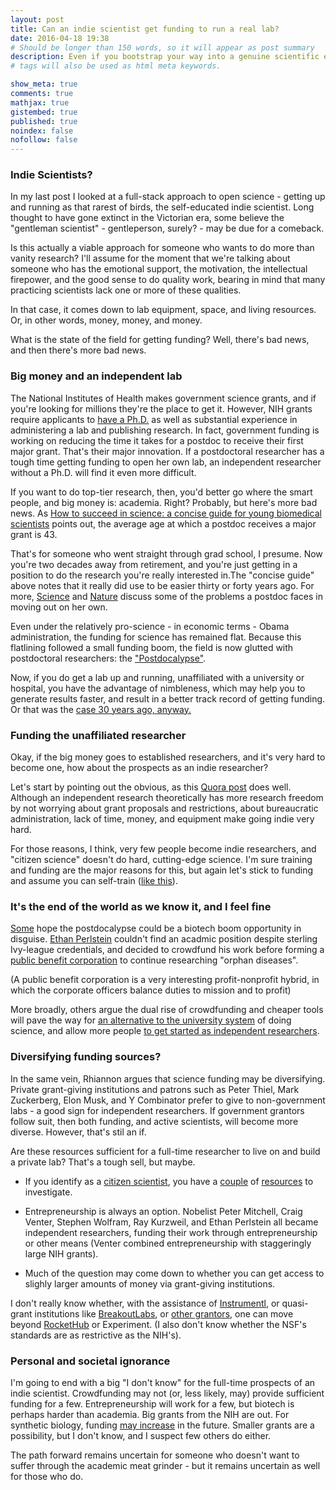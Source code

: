 ```yaml
---
layout: post
title: Can an indie scientist get funding to run a real lab?
date: 2016-04-18 19:38
# Should be longer than 150 words, so it will appear as post summary
description: Even if you bootstrap your way into a genuine scientific education and a minimal lab, can you make a full-time living as an independent researcher?
# tags will also be used as html meta keywords.

show_meta: true
comments: true
mathjax: true
gistembed: true
published: true
noindex: false
nofollow: false
---
```


### Indie Scientists?
In my last post I looked at a full-stack approach to open science - getting up and running
as that rarest of birds, the self-educated indie scientist. Long thought to have gone extinct in the Victorian
era, some believe the "gentleman scientist" - gentleperson, surely? - may be due for a comeback.

Is this actually a viable approach for someone who wants to do more than vanity research?
I'll assume for the moment that we're talking about someone who has the emotional support, the motivation,
the intellectual firepower, and the good sense to do quality work, bearing in mind that many practicing 
scientists lack one or more of these qualities.

In that case, it comes down to lab equipment, space, and living resources. Or, in other words, money, money, and money.

What is the state of the field for getting funding? Well, there's bad news, and then there's more bad news.

### Big money and an independent lab
The National Institutes of Health makes government science grants, and if you're looking for millions they're the place
to get it. However, NIH grants require applicants to [have a Ph.D.](https://www.niaid.nih.gov/researchfunding/grant/strategy/pages/1qualify.aspx) as well as substantial experience in administering a
lab and publishing research. In fact, government funding is working on reducing the time it
takes for a postdoc to receive their first major grant. That's their major innovation. If a postdoctoral researcher has
a tough time getting funding to open her own lab, an independent researcher without a Ph.D. will find it even more difficult.

If you want to do top-tier research, then, you'd better go where the smart people, and big money is: academia.
Right? Probably, but here's more bad news. As [How to succeed in science: a concise guide for young biomedical scientists](http://www.ncbi.nlm.nih.gov/pmc/articles/PMC2685175/) points
out, the average age at which a postdoc receives a major grant is 43. 

That's for someone who went straight through grad school, I presume. Now you're two decades away from retirement, and you're just
getting in a position to do the research you're really interested in.The "concise guide" above
notes that it really did use to be easier thirty or forty years ago.
For more, [Science](http://www.sciencemag.org/careers/2009/07/independent-postdocs-resources) and [Nature](http://blogs.nature.com/naturejobs/2015/03/30/the-postdoc-series-finding-funding/) discuss some of the problems a postdoc faces in moving out on her own. 

Even under the relatively pro-science - in economic terms - Obama administration, the funding for science has remained flat.
Because this flatlining followed a small funding boom, the field is now glutted with postdoctoral researchers: the ["Postdocalypse"](http://www.motherjones.com/environment/2014/03/inquiring-minds-ethan-perlstein-postdocalypse).

Now, if you do get a lab up and running, unaffiliated with a university or hospital, you have the advantage of
nimbleness, which may help you to generate results faster, and result in a better track record of getting
funding. Or that was the [case 30 years ago, anyway.](http://www.the-scientist.com/?articles.view/articleNo/10178/title/NIH-Funding--Independent-Labs-Have-Best-Success-Rate/)

### Funding the unaffiliated researcher
Okay, if the big money goes to established researchers, and it's very hard to become one, how about the prospects
as an indie researcher?

Let's start by pointing out the obvious, as this [Quora post](https://www.quora.com/What-is-it-like-to-be-an-indie-scientist) does well. Although an independent research theoretically has more
research freedom by not worrying about grant proposals and restrictions, about bureaucratic administration,
lack of time, money, and equipment make going indie very hard.

For those reasons, I think, very few people become indie researchers, and "citizen science" doesn't do hard, cutting-edge science.
I'm sure training and funding are the major reasons for this, but again let's stick to funding and assume
you can self-train ([like this](https://www.quora.com/How-does-one-get-started-as-an-independent-researcher)).

### It's the end of the world as we know it, and I feel fine
[Some](http://brightworkcoresearch.com/postdocalypse-opportunity-disguise/) hope the postdocalypse could be a biotech boom opportunity in disguise. [Ethan Perlstein](http://www.sciencemag.org/careers/2013/05/going-rogue) couldn't find an acadmic
position despite sterling Ivy-league credentials, and decided to crowdfund his work before forming
a [public benefit corporation](http://www.plab.co/) to continue researching "orphan diseases".

(A public benefit corporation is a very interesting profit-nonprofit hybrid, in which the corporate officers balance duties to mission and to profit)

More broadly, others argue the dual rise of crowdfunding and cheaper tools will pave the way for [an alternative to the university system](http://www.theguardian.com/higher-education-network/blog/2014/jun/16/diy-labs-exciting-alternative-university-science-research)
of doing science, and allow more people [to get started as independent researchers](http://brightworkcoresearch.com/how-does-one-get-started-as-an-independent-researcher/).

### Diversifying funding sources?
In the same vein, Rhiannon argues that science funding may be diversifying. Private grant-giving institutions and patrons
such as Peter Thiel, Mark Zuckerberg, Elon Musk, and Y Combinator prefer to give to non-government labs - 
a good sign for independent researchers. If government grantors follow suit, then both funding, and active scientists, will become more diverse.
However, that's stil an if.

Are these resources sufficient for a full-time researcher to live on and build a private lab? 
That's a tough sell, but maybe.

-   If you identify as a [citizen scientist](https://www.zooniverse.org/), you have a [couple](http://www.citizensciencecenter.com/citizen-science-funding/) of [resources](http://www.grants.gov/web/grants/search-grants.html?keywords=citizen%20science) to investigate.

-   Entrepreneurship is always an option. Nobelist Peter Mitchell, Craig Venter, Stephen Wolfram, Ray Kurzweil, and
Ethan Perlstein all became independent researchers, funding their work through entrepreneurship or other means 
(Venter combined entrepreneurship with staggeringly large NIH grants).

-   Much of the question may come down to whether you can get access to slighly larger amounts of money via grant-giving institutions.

I don't really know whether, with the assistance of [Instrumentl](https://www.instrumentl.com/), or quasi-grant institutions 
like [BreakoutLabs](http://www.breakoutlabs.org/), or [other grantors](http://oedb.org/ilibrarian/100_places_to_find_funding_your_research/), one can move beyond [RocketHub](https://www.rockethub.com/) or Experiment. (I also don't know whether
the NSF's standards are as restrictive as the NIH's).

### Personal and societal ignorance
I'm going to end with a big "I don't know" for the full-time prospects of an indie scientist.
Crowdfunding may not (or, less likely, may) provide sufficient funding for a few. Entrepreneurship will work for a few,
but biotech is perhaps harder than academia. Big grants from the NIH are out. For synthetic biology, funding [may increase](http://www.synbioproject.org/publications/u.s-trends-in-synthetic-biology-research-funding/) in the future. 
Smaller grants are a possibility, but I don't know, and I suspect few others do either.

The path forward remains uncertain for someone who doesn't want to suffer through the academic meat grinder - but
it remains uncertain as well for those who do.
